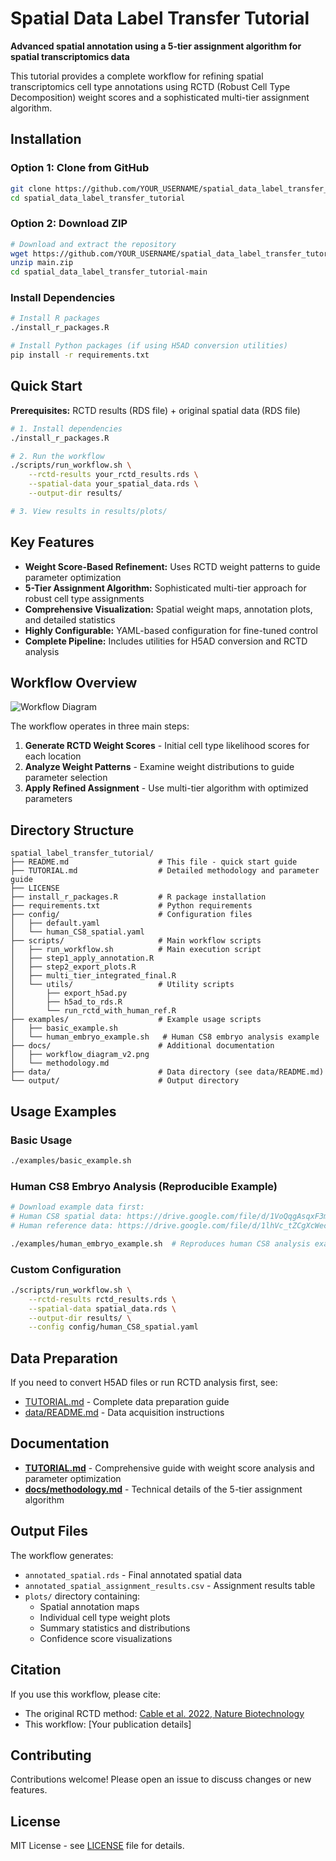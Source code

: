 # Spatial Data Label Transfer Tutorial

**Advanced spatial annotation using a 5-tier assignment algorithm for spatial transcriptomics data**

This tutorial provides a complete workflow for refining spatial transcriptomics cell type annotations using RCTD (Robust Cell Type Decomposition) weight scores and a sophisticated multi-tier assignment algorithm.

## Installation

### Option 1: Clone from GitHub
```bash
git clone https://github.com/YOUR_USERNAME/spatial_data_label_transfer_tutorial.git
cd spatial_data_label_transfer_tutorial
```

### Option 2: Download ZIP
```bash
# Download and extract the repository
wget https://github.com/YOUR_USERNAME/spatial_data_label_transfer_tutorial/archive/main.zip
unzip main.zip
cd spatial_data_label_transfer_tutorial-main
```

### Install Dependencies
```bash
# Install R packages
./install_r_packages.R

# Install Python packages (if using H5AD conversion utilities)
pip install -r requirements.txt
```

## Quick Start

**Prerequisites:** RCTD results (RDS file) + original spatial data (RDS file)

```bash
# 1. Install dependencies
./install_r_packages.R

# 2. Run the workflow
./scripts/run_workflow.sh \
    --rctd-results your_rctd_results.rds \
    --spatial-data your_spatial_data.rds \
    --output-dir results/

# 3. View results in results/plots/
```

## Key Features

- **Weight Score-Based Refinement:** Uses RCTD weight patterns to guide parameter optimization
- **5-Tier Assignment Algorithm:** Sophisticated multi-tier approach for robust cell type assignments  
- **Comprehensive Visualization:** Spatial weight maps, annotation plots, and detailed statistics
- **Highly Configurable:** YAML-based configuration for fine-tuned control
- **Complete Pipeline:** Includes utilities for H5AD conversion and RCTD analysis

## Workflow Overview

![Workflow Diagram](docs/workflow_diagram_v2.png)

The workflow operates in three main steps:
1. **Generate RCTD Weight Scores** - Initial cell type likelihood scores for each location
2. **Analyze Weight Patterns** - Examine weight distributions to guide parameter selection  
3. **Apply Refined Assignment** - Use multi-tier algorithm with optimized parameters

## Directory Structure

```
spatial_label_transfer_tutorial/
├── README.md                    # This file - quick start guide
├── TUTORIAL.md                  # Detailed methodology and parameter guide
├── LICENSE
├── install_r_packages.R         # R package installation
├── requirements.txt             # Python requirements
├── config/                      # Configuration files
│   ├── default.yaml
│   └── human_CS8_spatial.yaml
├── scripts/                     # Main workflow scripts  
│   ├── run_workflow.sh          # Main execution script
│   ├── step1_apply_annotation.R
│   ├── step2_export_plots.R
│   ├── multi_tier_integrated_final.R
│   └── utils/                   # Utility scripts
│       ├── export_h5ad.py
│       ├── h5ad_to_rds.R
│       └── run_rctd_with_human_ref.R
├── examples/                    # Example usage scripts
│   ├── basic_example.sh
│   └── human_embryo_example.sh   # Human CS8 embryo analysis example
├── docs/                        # Additional documentation
│   ├── workflow_diagram_v2.png
│   └── methodology.md
├── data/                        # Data directory (see data/README.md)
└── output/                      # Output directory
```

## Usage Examples

### Basic Usage
```bash
./examples/basic_example.sh
```

### Human CS8 Embryo Analysis (Reproducible Example)
```bash
# Download example data first:
# Human CS8 spatial data: https://drive.google.com/file/d/1VoQqgAsqxF3mXwl_HsbbAu64Jp-duXwh/view?usp=sharing
# Human reference data: https://drive.google.com/file/d/1lhVc_tZCgXcWecW8aV7iINdDz696_r7r/view?usp=sharing

./examples/human_embryo_example.sh  # Reproduces human CS8 analysis exactly
```

### Custom Configuration
```bash
./scripts/run_workflow.sh \
    --rctd-results rctd_results.rds \
    --spatial-data spatial_data.rds \
    --output-dir results/ \
    --config config/human_CS8_spatial.yaml
```

## Data Preparation

If you need to convert H5AD files or run RCTD analysis first, see:
- [TUTORIAL.md](TUTORIAL.md) - Complete data preparation guide
- [data/README.md](data/README.md) - Data acquisition instructions

## Documentation

- **[TUTORIAL.md](TUTORIAL.md)** - Comprehensive guide with weight score analysis and parameter optimization
- **[docs/methodology.md](docs/methodology.md)** - Technical details of the 5-tier assignment algorithm

## Output Files

The workflow generates:
- `annotated_spatial.rds` - Final annotated spatial data
- `annotated_spatial_assignment_results.csv` - Assignment results table
- `plots/` directory containing:
  - Spatial annotation maps
  - Individual cell type weight plots  
  - Summary statistics and distributions
  - Confidence score visualizations

## Citation

If you use this workflow, please cite:
- The original RCTD method: [Cable et al. 2022, Nature Biotechnology](https://www.nature.com/articles/s41587-021-00830-w)
- This workflow: [Your publication details]

## Contributing

Contributions welcome! Please open an issue to discuss changes or new features.

## License

MIT License - see [LICENSE](LICENSE) file for details.